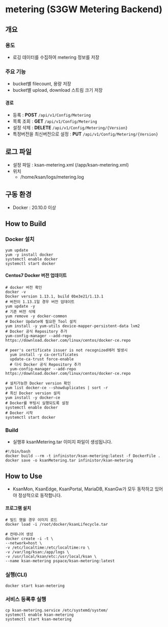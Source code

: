 # metering (S3GW Metering Backend)

## 개요

### 용도

-   로깅 데이터를 수집하여 metering 정보를 저장

### 주요 기능

-   bucket별 filecount, 용량 저장
-   bucket별 upload, download 스트림 크기 저장

#### 경로

-   등록 : **POST** `/api/v1/Config/Metering`
-   목록 조회 : **GET** `/api/v1/Config/Metering`
-   설정 삭제 : **DELETE** `/api/v1/Config/Metering/{Version}`
-   특정버전을 최신버전으로 설정 : **PUT** `/api/v1/Config/Metering/{Version}`

## 로그 파일

-   설정 파일 : ksan-metering.xml (/app/ksan-metering.xml)
-   위치
    -   /home/ksan/logs/metering.log

## 구동 환경

-   Docker : 20.10.0 이상

## How to Build

### Docker 설치

``` shell
yum update
yum -y install docker
systemctl enable docker
systemctl start docker
```

#### Centos7 Docker 버전 업데이트

``` shell
# docker 버전 확인
docker -v
Docker version 1.13.1, build 0be3e21/1.13.1
# 버전이 1.13.1일 경우 버전 업데이트
yum update -y
# 기존 버전 삭제
yum remove -y docker-common
# Docker Update에 필요한 Tool 설치
yum install -y yum-utils device-mapper-persistent-data lvm2
# Docker 공식 Repository 추가
yum-config-manager --add-repo https://download.docker.com/linux/centos/docker-ce.repo

# peer's certificate issuer is not recognized에러 발생시
  yum install -y ca-certificates
  update-ca-trust force-enable
  # 다시 Docker 공식 Repository 추가
  yum-config-manager --add-repo https://download.docker.com/linux/centos/docker-ce.repo

# 설치가능한 Docker version 확인
yum list docker-ce --showduplicates | sort -r
# 최신 Docker version 설치
yum install -y docker-ce
# Docker를 부팅시 실행되도록 설정
systemctl enable docker
# Docker 시작
systemctl start docker
```

### Build

- 실행후 ksanMetering.tar 이미지 파일이 생성됩니다.

```shell
#!/bin/bash
docker build --rm -t infinistor/ksan-metering:latest -f DockerFile .
docker save -o ksanMetering.tar infinistor/ksan-metering
```

## How to Use

- KsanMon, KsanEdge, KsanPortal, MariaDB, KsanGw가 모두 동작하고 있어야 정상적으로 동작합니다.

#### 프로그램 설치
``` shell
# 빌드 했을 경우 이미지 로드
docker load -i /root/docker/ksanLifecycle.tar

# 컨테니어 생성
docker create -i -t \
--network=host \
-v /etc/localtime:/etc/localtime:ro \
-v /var/log/ksan:/app/logs \
-v /usr/local/ksan/etc:/usr/local/ksan \
--name ksan-metering pspace/ksan-metering:latest
```

### 실행(CLI)

``` shell
docker start ksan-metering
```

### 서비스 등록후 실행
``` shell
cp ksan-metering.service /etc/systemd/system/
systemctl enable ksan-metering
systemctl start ksan-metering
```